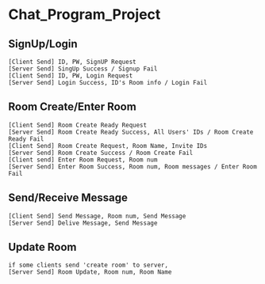 # Chat_Program_Project

## SignUp/Login
```
[Client Send] ID, PW, SignUP Request
[Server Send] SingUp Success / Signup Fail
[Client Send] ID, PW, Login Request
[Server Send] Login Success, ID's Room info / Login Fail
```

## Room Create/Enter Room
```
[Client Send] Room Create Ready Request
[Server Send] Room Create Ready Success, All Users' IDs / Room Create Ready Fail
[Client Send] Room Create Request, Room Name, Invite IDs
[Server Send] Room Create Success / Room Create Fail
[Client send] Enter Room Request, Room num
[Server Send] Enter Room Success, Room num, Room messages / Enter Room Fail
```

## Send/Receive Message
```
[Client Send] Send Message, Room num, Send Message
[Server Send] Delive Message, Send Message
```

## Update Room
```
if some clients send 'create room' to server,
[Server Send] Room Update, Room num, Room Name
```
